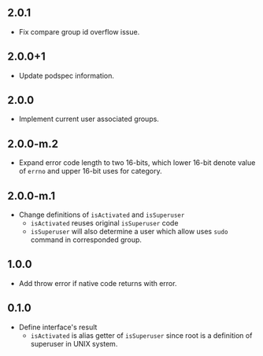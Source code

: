## 2.0.1

* Fix compare group id overflow issue.

## 2.0.0+1

* Update podspec information.

## 2.0.0

* Implement current user associated groups.

## 2.0.0-m.2

* Expand error code length to two 16-bits, which lower 16-bit denote value of `errno` and upper 16-bit uses for category.

## 2.0.0-m.1

* Change definitions of `isActivated` and `isSuperuser`
    * `isActivated` reuses original `isSuperuser` code
    * `isSuperuser` will also determine a user which allow uses `sudo` command in corresponded group.

## 1.0.0

* Add throw error if native code returns with error.

## 0.1.0

* Define interface's result
    * `isActivated` is alias getter of `isSuperuser` since root is a definition of superuser in UNIX system.
